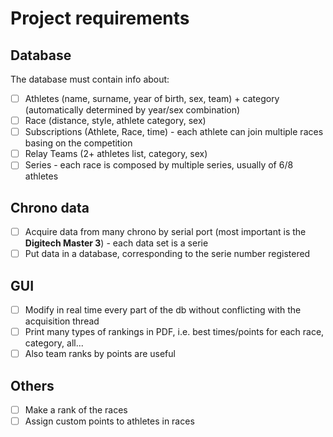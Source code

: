 # Project requirements

## Database
The database must contain info about:
- [ ] Athletes (name, surname, year of birth, sex, team) + category (automatically determined by year/sex combination)
- [ ] Race (distance, style, athlete category, sex)
- [ ] Subscriptions (Athlete, Race, time) - each athlete can join multiple races basing on the competition
- [ ] Relay Teams (2+ athletes list, category, sex)
- [ ] Series - each race is composed by multiple series, usually of 6/8 athletes

## Chrono data
- [ ] Acquire data from many chrono by serial port (most important is the **Digitech Master 3**) - each data set is a serie
- [ ] Put data in a database, corresponding to the serie number registered

## GUI
- [ ] Modify in real time every part of the db without conflicting with the acquisition thread
- [ ] Print many types of rankings in PDF, i.e. best times/points for each race, category, all...
- [ ] Also team ranks by points are useful

## Others
- [ ] Make a rank of the races
- [ ] Assign custom points to athletes in races